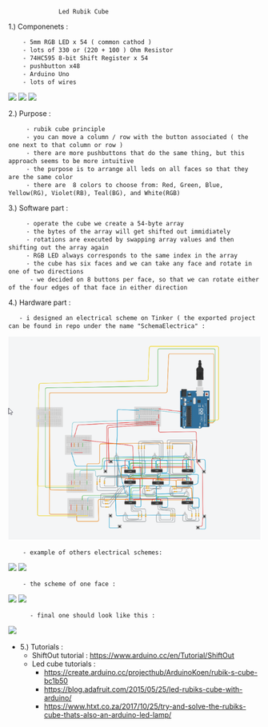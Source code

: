   
  
                  Led Rubik Cube
                
 
 1.) Componenets : 
 
        - 5mm RGB LED x 54 ( common cathod )
        - lots of 330 or (220 + 100 ) Ohm Resistor
        - 74HC595 8-bit Shift Register x 54
        - pushbutton x48
        - Arduino Uno
        - lots of wires

  ![](https://user-images.githubusercontent.com/36522518/75095808-979d8580-55a1-11ea-83ac-4cf76ff03920.jpg)
        ![](https://user-images.githubusercontent.com/36522518/75095809-9bc9a300-55a1-11ea-8ea4-35935afa3150.jpg)
        ![](https://user-images.githubusercontent.com/36522518/75095810-9cfad000-55a1-11ea-86ba-5408be3409c9.jpg)

      
 
 2.)  Purpose :
 
         - rubik cube principle
         - you can move a column / row with the button associated ( the one next to that column or row )
         - there are more pushbuttons that do the same thing, but this approach seems to be more intuitive
         - the purpose is to arrange all leds on all faces so that they are the same color
         - there are  8 colors to choose from: Red, Green, Blue, Yellow(RG), Violet(RB), Teal(BG), and White(RGB)
         
 
3.) Software part :
 
         - operate the cube we create a 54-byte array 
         - the bytes of the array will get shifted out immidiately
         - rotations are executed by swapping array values and then shifting out the array again
         - RGB LED always corresponds to the same index in the array
         - the cube has six faces and we can take any face and rotate in one of two directions
          - we decided on 8 buttons per face, so that we can rotate either of the four edges of that face in either direction
  
  
  
  4.) Hardware part :  
       
       - i designed an electrical scheme on Tinker ( the exported project can be found in repo under the name "SchemaElectrica" : 
  ![](images/SchemaElectrica.png)
         
        - example of others electrical schemes:
  ![](https://user-images.githubusercontent.com/36522518/75095772-3d9cc000-55a1-11ea-8e69-60c5054f316b.png)
  ![](https://user-images.githubusercontent.com/36522518/75095773-4392a100-55a1-11ea-98fd-a15dc3651819.png)

        
        - the scheme of one face : 
  ![](https://user-images.githubusercontent.com/36522518/75095758-22ca4b80-55a1-11ea-96fd-e50a3c9b7ab9.jpg)
          ![](https://user-images.githubusercontent.com/36522518/75095765-2eb60d80-55a1-11ea-8e44-989c020f8db8.jpg)
          
          - final one should look like this :
   ![](https://user-images.githubusercontent.com/36522518/75095785-5b6a2500-55a1-11ea-8adf-aa965e1b8843.jpg)

          
        
    
   - 5.) Tutorials :
        - ShiftOut tutorial : https://www.arduino.cc/en/Tutorial/ShiftOut
        - Led cube tutorials : 
            - https://create.arduino.cc/projecthub/ArduinoKoen/rubik-s-cube-bc1b50
            - https://blog.adafruit.com/2015/05/25/led-rubiks-cube-with-arduino/
            - https://www.htxt.co.za/2017/10/25/try-and-solve-the-rubiks-cube-thats-also-an-arduino-led-lamp/
